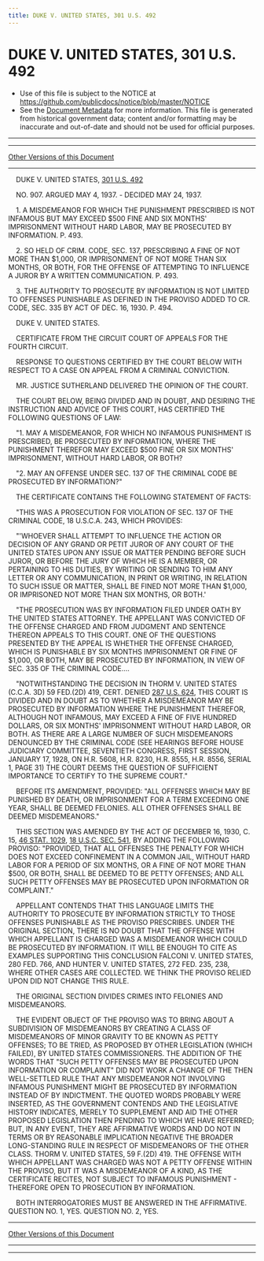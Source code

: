 ```yaml
---
title: DUKE V. UNITED STATES, 301 U.S. 492
---
```


# DUKE V. UNITED STATES, 301 U.S. 492

* Use of this file is subject to the NOTICE at https://github.com/publicdocs/notice/blob/master/NOTICE
* See the [Document Metadata](../../../index.md) for more information.
  This file is generated from historical government data; content and/or formatting may be inaccurate and out-of-date and should not be used for official purposes.

----------
----------

[Other Versions of this Document](https://publicdocs.github.io/go/links?ns=uslm-x&ref=%2Fus%2Fcourts%2Fscotus%2FusReporter%2F301%2F492)

----------

    DUKE V. UNITED STATES, [301 U.S. 492][/us/courts/scotus/usReporter/301/492]

    NO. 907.  ARGUED MAY 4, 1937.  - DECIDED MAY 24, 1937.

    1.  A MISDEMEANOR FOR WHICH THE PUNISHMENT PRESCRIBED IS NOT INFAMOUS BUT MAY EXCEED $500 FINE AND SIX MONTHS' IMPRISONMENT WITHOUT HARD LABOR, MAY BE PROSECUTED BY INFORMATION.  P. 493.

    2.  SO HELD OF CRIM. CODE, SEC. 137, PRESCRIBING A FINE OF NOT MORE THAN $1,000, OR IMPRISONMENT OF NOT MORE THAN SIX MONTHS, OR BOTH, FOR THE OFFENSE OF ATTEMPTING TO INFLUENCE A JUROR BY A WRITTEN COMMUNICATION.  P. 493.

    3.  THE AUTHORITY TO PROSECUTE BY INFORMATION IS NOT LIMITED TO OFFENSES PUNISHABLE AS DEFINED IN THE PROVISO ADDED TO CR. CODE, SEC. 335 BY ACT OF DEC. 16, 1930.  P. 494.

    DUKE V. UNITED STATES.

    CERTIFICATE FROM THE CIRCUIT COURT OF APPEALS FOR THE FOURTH CIRCUIT.

    RESPONSE TO QUESTIONS CERTIFIED BY THE COURT BELOW WITH RESPECT TO A CASE ON APPEAL FROM A CRIMINAL CONVICTION.

    MR. JUSTICE SUTHERLAND DELIVERED THE OPINION OF THE COURT.

    THE COURT BELOW, BEING DIVIDED AND IN DOUBT, AND DESIRING THE INSTRUCTION AND ADVICE OF THIS COURT, HAS CERTIFIED THE FOLLOWING QUESTIONS OF LAW:

    "1.  MAY A MISDEMEANOR, FOR WHICH NO INFAMOUS PUNISHMENT IS PRESCRIBED, BE PROSECUTED BY INFORMATION, WHERE THE PUNISHMENT THEREFOR MAY EXCEED $500 FINE OR SIX MONTHS' IMPRISONMENT, WITHOUT HARD LABOR, OR BOTH?

    "2.  MAY AN OFFENSE UNDER SEC. 137 OF THE CRIMINAL CODE BE PROSECUTED BY INFORMATION?"

    THE CERTIFICATE CONTAINS THE FOLLOWING STATEMENT OF FACTS:

    "THIS WAS A PROSECUTION FOR VIOLATION OF SEC. 137 OF THE CRIMINAL CODE, 18 U.S.C.A. 243, WHICH PROVIDES:

    "'WHOEVER SHALL ATTEMPT TO INFLUENCE THE ACTION OR DECISION OF ANY GRAND OR PETIT JUROR OF ANY COURT OF THE UNITED STATES UPON ANY ISSUE OR MATTER PENDING BEFORE SUCH JUROR, OR BEFORE THE JURY OF WHICH HE IS A MEMBER, OR PERTAINING TO HIS DUTIES, BY WRITING OR SENDING TO HIM ANY LETTER OR ANY COMMUNICATION, IN PRINT OR WRITING, IN RELATION TO SUCH ISSUE OR MATTER, SHALL BE FINED NOT MORE THAN $1,000, OR IMPRISONED NOT MORE THAN SIX MONTHS, OR BOTH.'

    "THE PROSECUTION WAS BY INFORMATION FILED UNDER OATH BY THE UNITED STATES ATTORNEY.  THE APPELLANT WAS CONVICTED OF THE OFFENSE CHARGED AND FROM JUDGMENT AND SENTENCE THEREON APPEALS TO THIS COURT.  ONE OF THE QUESTIONS PRESENTED BY THE APPEAL IS WHETHER THE OFFENSE CHARGED, WHICH IS PUNISHABLE BY SIX MONTHS IMPRISONMENT OR FINE OF $1,000, OR BOTH, MAY BE PROSECUTED BY INFORMATION, IN VIEW OF SEC. 335 OF THE CRIMINAL CODE....

    "NOTWITHSTANDING THE DECISION IN THORM V. UNITED STATES (C.C.A. 3D) 59 FED.(2D) 419, CERT. DENIED [287 U.S. 624][/us/courts/scotus/usReporter/287/624], THIS COURT IS DIVIDED AND IN DOUBT AS TO WHETHER A MISDEMEANOR MAY BE PROSECUTED BY INFORMATION WHERE THE PUNISHMENT THEREFOR, ALTHOUGH NOT INFAMOUS, MAY EXCEED A FINE OF FIVE HUNDRED DOLLARS, OR SIX MONTHS' IMPRISONMENT WITHOUT HARD LABOR, OR BOTH.  AS THERE ARE A LARGE NUMBER OF SUCH MISDEMEANORS DENOUNCED BY THE CRIMINAL CODE (SEE HEARINGS BEFORE HOUSE JUDICIARY COMMITTEE, SEVENTIETH CONGRESS, FIRST SESSION, JANUARY 17, 1928, ON H.R. 5608, H.R. 8230, H.R. 8555, H.R. 8556, SERIAL 1, PAGE 31) THE COURT DEEMS THE QUESTION OF SUFFICIENT IMPORTANCE TO CERTIFY TO THE SUPREME COURT."

    BEFORE ITS AMENDMENT, PROVIDED: "ALL OFFENSES WHICH MAY BE PUNISHED BY DEATH, OR IMPRISONMENT FOR A TERM EXCEEDING ONE YEAR, SHALL BE DEEMED FELONIES.  ALL OTHER OFFENSES SHALL BE DEEMED MISDEMEANORS."

    THIS SECTION WAS AMENDED BY THE ACT OF DECEMBER 16, 1930, C. 15, [46 STAT. 1029][/us/stat/46/1029], [18 U.S.C. SEC. 541][/us/usc/t18/s541], BY ADDING THE FOLLOWING PROVISO: "PROVIDED, THAT ALL OFFENSES THE PENALTY FOR WHICH DOES NOT EXCEED CONFINEMENT IN A COMMON JAIL, WITHOUT HARD LABOR FOR A PERIOD OF SIX MONTHS, OR A FINE OF NOT MORE THAN $500, OR BOTH, SHALL BE DEEMED TO BE PETTY OFFENSES; AND ALL SUCH PETTY OFFENSES MAY BE PROSECUTED UPON INFORMATION OR COMPLAINT."

    APPELLANT CONTENDS THAT THIS LANGUAGE LIMITS THE AUTHORITY TO PROSECUTE BY INFORMATION STRICTLY TO THOSE OFFENSES PUNISHABLE AS THE PROVISO PRESCRIBES.  UNDER THE ORIGINAL SECTION, THERE IS NO DOUBT THAT THE OFFENSE WITH WHICH APPELLANT IS CHARGED WAS A MISDEMEANOR WHICH COULD BE PROSECUTED BY INFORMATION.  IT WILL BE ENOUGH TO CITE AS EXAMPLES SUPPORTING THIS CONCLUSION FALCONI V. UNITED STATES, 280 FED. 766, AND HUNTER V. UNITED STATES, 272 FED. 235, 238, WHERE OTHER CASES ARE COLLECTED.  WE THINK THE PROVISO RELIED UPON DID NOT CHANGE THIS RULE.

    THE ORIGINAL SECTION DIVIDES CRIMES INTO FELONIES AND MISDEMEANORS.

    THE EVIDENT OBJECT OF THE PROVISO WAS TO BRING ABOUT A SUBDIVISION OF MISDEMEANORS BY CREATING A CLASS OF MISDEMEANORS OF MINOR GRAVITY TO BE KNOWN AS PETTY OFFENSES; TO BE TRIED, AS PROPOSED BY OTHER LEGISLATION (WHICH FAILED), BY UNITED STATES COMMISSIONERS.  THE ADDITION OF THE WORDS THAT "SUCH PETTY OFFENSES MAY BE PROSECUTED UPON INFORMATION OR COMPLAINT" DID NOT WORK A CHANGE OF THE THEN WELL-SETTLED RULE THAT ANY MISDEMEANOR NOT INVOLVING INFAMOUS PUNISHMENT MIGHT BE PROSECUTED BY INFORMATION INSTEAD OF BY INDICTMENT.  THE QUOTED WORDS PROBABLY WERE INSERTED, AS THE GOVERNMENT CONTENDS AND THE LEGISLATIVE HISTORY INDICATES, MERELY TO SUPPLEMENT AND AID THE OTHER PROPOSED LEGISLATION THEN PENDING TO WHICH WE HAVE REFERRED; BUT, IN ANY EVENT, THEY ARE AFFIRMATIVE WORDS AND DO NOT IN TERMS OR BY REASONABLE IMPLICATION NEGATIVE THE BROADER LONG-STANDING RULE IN RESPECT OF MISDEMEANORS OF THE OTHER CLASS.  THORM V. UNITED STATES, 59 F.(2D) 419.  THE OFFENSE WITH WHICH APPELLANT WAS CHARGED WAS NOT A PETTY OFFENSE WITHIN THE PROVISO, BUT IT WAS A MISDEMEANOR OF A KIND, AS THE CERTIFICATE RECITES, NOT SUBJECT TO INFAMOUS PUNISHMENT - THEREFORE OPEN TO PROSECUTION BY INFORMATION.

    BOTH INTERROGATORIES MUST BE ANSWERED IN THE AFFIRMATIVE.  QUESTION NO. 1, YES.  QUESTION NO. 2, YES.

----------

[Other Versions of this Document](https://publicdocs.github.io/go/links?ns=uslm-x&ref=%2Fus%2Fcourts%2Fscotus%2FusReporter%2F301%2F492)

----------
----------

[/us/courts/scotus/usReporter/301/492]: https://publicdocs.github.io/go/links?ns=uslm-x&ref=%2Fus%2Fcourts%2Fscotus%2FusReporter%2F301%2F492
[/us/courts/scotus/usReporter/287/624]: https://publicdocs.github.io/go/links?ns=uslm-x&ref=%2Fus%2Fcourts%2Fscotus%2FusReporter%2F287%2F624
[/us/stat/46/1029]: https://publicdocs.github.io/go/links?ns=uslm&ref=%2Fus%2Fstat%2F46%2F1029
[/us/usc/t18/s541]: https://publicdocs.github.io/go/links?ns=uslm&ref=%2Fus%2Fusc%2Ft18%2Fs541



